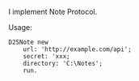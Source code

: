 I implement Note Protocol.

Usage:

	D2SNote new
		url: 'http://example.com/api';
		secret: 'xxx;
		directory: 'C:\Notes';
		run.
